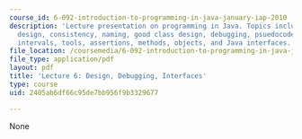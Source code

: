 ```yaml
---
course_id: 6-092-introduction-to-programming-in-java-january-iap-2010
description: 'Lecture presentation on programming in Java. Topics include: good program
  design, consistency, naming, good class design, debugging, psuedocode, design, testing,
  intervals, tools, assertions, methods, objects, and Java interfaces.'
file_location: /coursemedia/6-092-introduction-to-programming-in-java-january-iap-2010/2405ab6df66c95de7bb956f9b3329677_MIT6_092IAP10_lec06.pdf
file_type: application/pdf
layout: pdf
title: 'Lecture 6: Design, Debugging, Interfaces'
type: course
uid: 2405ab6df66c95de7bb956f9b3329677

---
```

None
